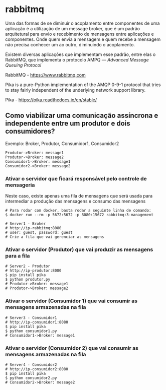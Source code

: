 # rabbitmq
Uma das formas de se diminuir o acoplamento entre componentes de uma aplicação é a utilização de um message broker, que é um padrão arquitetural para envio e recebimento de mensagens entre aplicações e componentes. Onde quem envia a mensagem e quem recebe a mensagem não precisa conhecer um ao outro, diminuindo o acoplamento. 

Existem diversas aplicações que implementam esse padrão, entre elas o RabbitMQ, que implementa o protocolo AMPQ — *Advanced Message Queuing Protocol* 

RabbitMQ - https://www.rabbitmq.com

Pika is a pure-Python implementation of the AMQP 0-9-1 protocol that tries to stay fairly independent of the underlying network support library.

Pika - https://pika.readthedocs.io/en/stable/

## Como viabilizar uma comunicação assíncrona e independente entre um produtor e dois consumidores?

Exemplo: Broker, Produtor, Consumidor1, Consumidor2

```sequence
Produtor->Broker: message1
Produtor->Broker: message2
Consumidor1->Broker: message1
Consumidor2->Broker: message2
```

### Ativar o servidor que ficará responsável pelo controle de mensageria

Neste caso, existe apenas uma fila de mensagens que será usada para intermediar a produção das mensagens e consumo das mensagens

```
# Para rodar com docker, basta rodar a seguinte linha de comando:
$ docker run --rm -p 5672:5672 -p 8080:15672 rabbitmq:3-management
```

```
# Server1 - Broker
# http://ip-rabbitmq:8080
# user: guest, password: guest
# Crie a fila que vai gerenciar as mensagens
```
### Ativar o servidor (Produtor) que vai produzir as mensagens para a fila

```
# Server2 - Produtor
# http://ip-produtor:8080
$ pip install pika
$ python produtor.py
# Produtor->Broker: message1
# Produtor->Broker: message2
```
### Ativar o servidor (Consumidor 1) que vai consumir as mensagens armazenadas na fila
```
# Server3 - Consumidor1
# http://ip-consumidor1:8080
$ pip install pika
$ python consumidor1.py
# Consumidor1->Broker: message1
```
### Ativar o servidor (Consumidor 2) que vai consumir as mensagens armazenadas na fila
```
# Server4 - Consumidor2
# http://ip-consumidor2:8080
$ pip install pika
$ python consumidor2.py
# Consumidor2->Broker: message2
```
